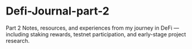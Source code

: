 # Defi-Journal-part-2
Part 2 Notes, resources, and experiences from my journey in DeFi — including staking rewards, testnet participation, and early-stage project research.

